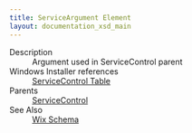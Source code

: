 ```yaml
---
title: ServiceArgument Element
layout: documentation_xsd_main
---
```

<dl>
  <dt>Description</dt>
  <dd>                 Argument used in ServiceControl parent             </dd>
  <dt>Windows Installer references</dt>
  <dd>
    <a href="http://msdn.microsoft.com/library/aa371634.aspx" target="_blank">ServiceControl Table</a>
  </dd>
  <dt>Parents</dt>
  <dd>
    <a href="../servicecontrol/">ServiceControl</a>
  </dd>
  <dt>See Also</dt>
  <dd>
    <a href="../">Wix Schema</a>
  </dd>
</dl>
